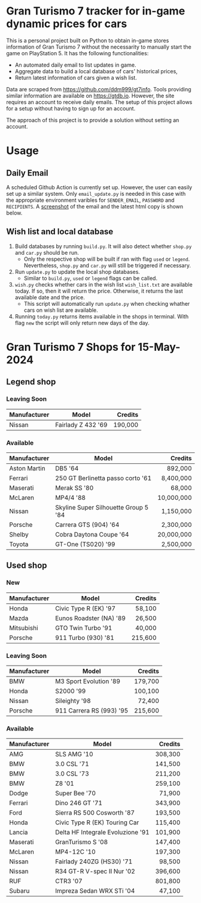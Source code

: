 # Gran Turismo 7 tracker for in-game dynamic prices for cars

This is a personal project built on Python to obtain in-game stores information of Gran Turismo 7 without the necessarity to manually start the game on PlayStation 5. It has the following functionalities:

- An automated daily email to list updates in game.
- Aggregate data to build a local database of cars' historical prices,
- Return latest information of cars given a wish list.

Data are scraped from https://github.com/ddm999/gt7info. Tools providing similar information are available on https://gtdb.io. However, the site requires an account to receive daily emails. The setup of this project allows for a setup without having to sign up for an account.

The approach of this project is to provide a solution without setting an account.

# Usage

## Daily Email

A scheduled Github Action is currently set up. However, the user can easily set up a similar system. Only `email_update.py` is needed in this case with the appropriate environment varibles for `SENDER_EMAIL`, `PASSWORD` and `RECIPIENTS`. A [screenshot](https://raw.githubusercontent.com/marcohoucheng/Gran-Turismo-7-Price-Tracker/main/data/email_screenshot.png) of the email and the latest html copy is shown below.

## Wish list and local database

1. Build databases by running `build.py`. It will also detect whether `shop.py` and `car.py` should be run.
    - Only the respective shop will be built if ran with flag `used` or `legend`. Nevertheless, `shop.py` and `car.py` will still be triggered if necessary.
2. Run `update.py` to update the local shop databases.
    - Similar to `build.py`, `used` or `legend` flags can be called.
3. `wish.py` checks whether cars in the wish list `wish_list.txt` are available today. If so, then it will return the price. Otherwise, it returns the last available date and the price.
    - This script will automatically run `update.py` when checking whather cars on wish list are available.
4. Running `today.py` returns items available in the shops in terminal. With flag `new` the script will only return new days of the day.


# Gran Turismo 7 Shops for 15-May-2024



## Legend shop

### Leaving Soon
 | Manufacturer | Model | Credits |
 | --- | --- | --: |
|Nissan|Fairlady Z 432 '69|190,000|

### Available
 | Manufacturer | Model | Credits |
 | --- | --- | --: |
|Aston Martin|DB5 '64|892,000|
|Ferrari|250 GT Berlinetta passo corto '61|8,400,000|
|Maserati|Merak SS '80|68,000|
|McLaren|MP4/4 '88|10,000,000|
|Nissan|Skyline Super Silhouette Group 5 '84|1,150,000|
|Porsche|Carrera GTS (904) '64|2,300,000|
|Shelby|Cobra Daytona Coupe '64|20,000,000|
|Toyota|GT-One (TS020) '99|2,500,000|


## Used shop

### New
 | Manufacturer | Model | Credits |
 | --- | --- | --: |
|Honda|Civic Type R (EK) '97|58,100|
|Mazda|Eunos Roadster (NA) '89|26,500|
|Mitsubishi|GTO Twin Turbo '91|40,000|
|Porsche|911 Turbo (930) '81|215,600|

### Leaving Soon
 | Manufacturer | Model | Credits |
 | --- | --- | --: |
|BMW|M3 Sport Evolution '89|179,700|
|Honda|S2000 '99|100,100|
|Nissan|Sileighty '98|72,400|
|Porsche|911 Carrera RS (993) '95|215,600|

### Available
 | Manufacturer | Model | Credits |
 | --- | --- | --: |
|AMG|SLS AMG '10|308,300|
|BMW|3.0 CSL '71|141,500|
|BMW|3.0 CSL '73|211,200|
|BMW|Z8 '01|259,100|
|Dodge|Super Bee '70|71,900|
|Ferrari|Dino 246 GT '71|343,900|
|Ford|Sierra RS 500 Cosworth '87|193,500|
|Honda|Civic Type R (EK) Touring Car|115,400|
|Lancia|Delta HF Integrale Evoluzione '91|101,900|
|Maserati|GranTurismo S '08|147,400|
|McLaren|MP4-12C '10|197,300|
|Nissan|Fairlady 240ZG (HS30) '71|98,500|
|Nissan|R34 GT-R V-spec II Nur '02|396,600|
|RUF|CTR3 '07|801,800|
|Subaru|Impreza Sedan WRX STi '04|47,100|
